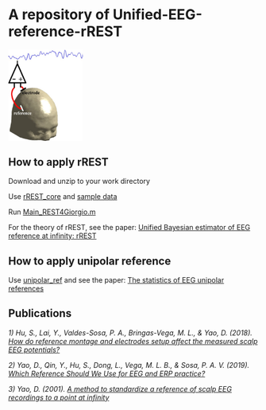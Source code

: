 # A repository of Unified-EEG-reference-rREST 
<img src="https://github.com/ShiangHu/Unified-EEG-reference-rREST/blob/master/rREST%202017/head.jpg" width="150" align='middle'>

## How to apply rREST

   Download and unzip to your work directory
   
   Use [rREST_core](https://github.com/ShiangHu/Unified-EEG-reference-rREST/tree/master/rREST_core) and [sample data](https://github.com/ShiangHu/Unified-EEG-reference-rREST/tree/master/sample%20data)
   
   Run [Main_REST4Giorgio.m](https://github.com/ShiangHu/Unified-EEG-reference-rREST/blob/master/sample%20data/Main_REST4Giorgio.m)
   
   For the theory of rREST, see the paper: [Unified Bayesian estimator of EEG reference at infinity: rREST](https://doi.org/10.3389/fnins.2018.00297)

## How to apply unipolar reference
   Use [unipolar_ref](https://github.com/ShiangHu/Unified-EEG-reference-rREST/tree/master/unipolar_ref) and see the paper: [The statistics of EEG unipolar references](https://link.springer.com/article/10.1007/s10548-019-00706-y)

## Publications
*1) Hu, S., Lai, Y., Valdes-Sosa, P. A., Bringas-Vega, M. L., & Yao, D. (2018). [How do reference montage and electrodes setup affect the measured scalp EEG potentials?](https://iopscience.iop.org/article/10.1088/1741-2552/aaa13f)*

*2) Yao, D., Qin, Y., Hu, S., Dong, L., Vega, M. L. B., & Sosa, P. A. V. (2019). [Which Reference Should We Use for EEG and ERP practice?](https://link.springer.com/article/10.1007/s10548-019-00707-x)*

*3) Yao, D. (2001). [A method to standardize a reference of scalp EEG recordings to a point at infinity](https://iopscience.iop.org/article/10.1088/0967-3334/22/4/305/meta)*
